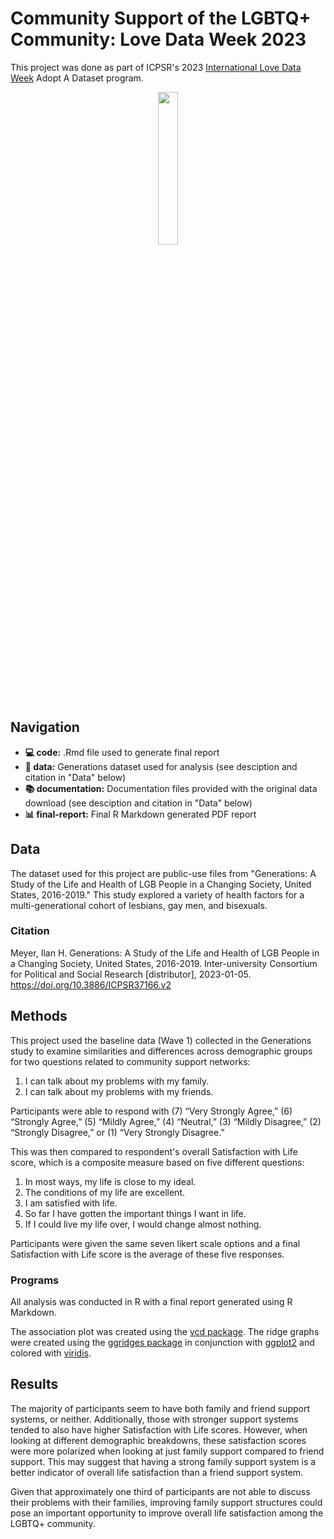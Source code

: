 # Community Support of the LGBTQ+ Community: Love Data Week 2023
This project was done as part of ICPSR's 2023 [International Love Data Week](https://www.icpsr.umich.edu/web/about/cms/3799?utm_source=all&utm_medium=all&utm_campaign=LDW23&utm_id=LDW23) Adopt A Dataset program. 

<p align="center">
<img src="https://github.com/user-attachments/assets/d3c6969e-bacc-4729-a711-11171a1da7d2" width=25% height=25%>
</p>

## Navigation
- **:computer: code:** .Rmd file used to generate final report
- **:file_folder: data:** Generations dataset used for analysis (see desciption and citation in "Data" below)
- **:books: documentation:** Documentation files provided with the original data download (see desciption and citation in "Data" below)
- **:bar_chart: final-report:** Final R Markdown generated PDF report

## Data
The dataset used for this project are public-use files from "Generations: A Study of the Life and Health of LGB People in a Changing Society, United States, 2016-2019." This study explored a variety of health factors for a multi-generational cohort of lesbians, gay men, and bisexuals.

### Citation
Meyer, Ilan H. Generations: A Study of the Life and Health of LGB People in a Changing Society, United States, 2016-2019. Inter-university Consortium for Political and Social Research [distributor], 2023-01-05. https://doi.org/10.3886/ICPSR37166.v2

## Methods
This project used the baseline data (Wave 1) collected in the Generations study to examine similarities and differences across demographic groups for two questions related to community support networks:
1. I can talk about my problems with my family.
2. I can talk about my problems with my friends.

Participants were able to respond with (7) “Very Strongly Agree,” (6) “Strongly Agree,” (5) “Mildly Agree,” (4) “Neutral,” (3) “Mildly Disagree,” (2) “Strongly Disagree,” or (1) “Very Strongly Disagree.”

This was then compared to respondent's overall Satisfaction with Life score, which is a composite measure based on five different questions:
1. In most ways, my life is close to my ideal.
2. The conditions of my life are excellent.
3. I am satisfied with life.
4. So far I have gotten the important things I want in life.
5. If I could live my life over, I would change almost nothing.

Participants were given the same seven likert scale options and a final Satisfaction with Life score is the average of these five responses.

### Programs
All analysis was conducted in R with a final report generated using R Markdown.

The association plot was created using the [vcd package](https://cran.r-project.org/web/packages/vcd/index.html). The ridge graphs were created using the [ggridges package](https://cran.r-project.org/web/packages/ggridges/index.html) in conjunction with [ggplot2](https://cran.r-project.org/web/packages/ggplot2/index.html) and colored with [viridis](https://cran.r-project.org/web/packages/viridis/index.html).

## Results
The majority of participants seem to have both family and friend support systems, or neither. Additionally, those with stronger support systems tended to also have higher Satisfaction with Life scores. However, when looking at different demographic breakdowns, these satisfaction scores were more polarized when looking at just family support compared to friend support. This may suggest that having a strong family support system is a better indicator of overall life satisfaction than a friend support system. 

Given that approximately one third of participants are not able to discuss their problems with their families, improving family support structures could pose an important opportunity to improve overall life satisfaction among the LGBTQ+ community.
